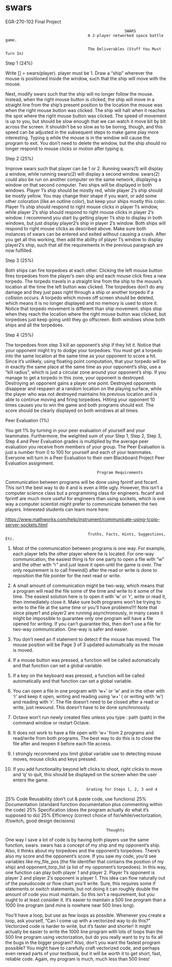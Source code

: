# swars
EGR-270-102 Final Project

                                                        SWARS
                                        A 2-player networked space battle game.
                                        
                                        The Deliverables (Stuff You Must Turn In)

Step 1 (24%)

Write [] = swars(player). player must be 1. Draw a “ship” wherever the mouse is positioned inside the
window, such that the ship will move with the mouse.

Next, modify swars such that the ship will no longer follow the mouse. Instead, when the right mouse
button is clicked, the ship will move in a straight line from the ship’s present position to the location the
mouse was when the right mouse button was clicked. The ship will halt when it reaches the spot where
the right mouse button was clicked. The speed of movement is up to you, but should be slow enough
that we can watch it move bit by bit across the screen. It shouldn’t be so slow as to be boring, though,
and this speed can be adjusted in the subsequent steps to make game play more interesting. Typing q
while the mouse is in the window will cause the program to exit. You don’t need to delete the window,
but the ship should no longer respond to mouse clicks or motion after typing q.

Step 2 (25%)

Improve swars such that player can be 1 or 2. Running swars(1) will display a window, while running
swars(2) will display a second window. swars(2) could also be run on another computer on the same
network, displaying a window on that second computer. Two ships will be displayed in both windows.
Player 1’s ship should be mostly red, while player 2’s ship should be mostly yellow. You may change
their shape if you want, or add some other coloration (like an outline color), but keep your ships mostly
this color. Player 1’s ship should respond to right mouse clicks in player 1’s window, while player 2’s
ship should respond to right mouse clicks in player 2’s window.
I recommend you start by getting player 1’s ship to display in both windows, but just display player2’s
ship in player 2’s window. Both ships will respond to right mouse clicks as described above. Make sure
both instances of swars can be entered and exited without causing a crash. After you get all this
working, then add the ability of player 1’s window to display player2’s ship, such that all the
requirements in the previous paragraph are now fulfilled.

Step 3 (25%)

Both ships can fire torpedoes at each other. Clicking the left mouse button fires torpedoes from the
player’s own ship and each mouse click fires a new torpedo. The torpedo travels in a straight line from
the ship to the mouse’s location at the time the left button was clicked. The torpedoes don’t do any
damage and they just pass right through a ship or another torpedo if a collision occurs. A torpedo which
moves off screen should be deleted, which means it is no longer displayed and no memory is used to
store it. Notice that torpedo movement is different than ship movement: ships stop when they reach
the location where the right mouse button was clicked, but torpedoes just keep going until they go
offscreen. Both windows show both ships and all the torpedoes.

Step 4 (25%)

The torpedoes from step 3 kill an opponent’s ship if they hit it. Notice that your opponent might try to
dodge your torpedoes. You must get a torpedo into the same location at the same time as your
opponent to score a hit. Since it’s unlikely, using floating point computation, that your torpedo will be in
exactly the same place at the same time as your opponent’s ship, use a “kill radius”, which is just a
circular zone around your opponent’s ship. If you manage to get a torpedo in this zone, your opponent
is destroyed. Destroying an opponent gains a player one point. Destroyed opponents disappear and
respawn at a random location on the playing surface, while the player who was not destroyed maintains
his previous location and is able to continue moving and firing torpedoes. Hitting your opponent 10
times causes you to win the game and both programs should exit. The score should be clearly displayed
on both windows at all times.

Peer Evaluation (1%)

You get 1% by turning in your peer evaluation of yourself and your teammates. Furthermore, the
weighted sum of your Step 1, Step 2, Step 3, Step 4 and Peer Evaluation grades is multiplied by the
average peer evaluation you receive from members of your group. The Peer Evaluation is just a number
from 0 to 100 for yourself and each of your teammates. Everyone will turn in a Peer Evaluation to their
own Blackboard Project Peer Evaluation assignment.

                                            Program Requirements

Communication between programs will be done using fprintf and fscanf. This isn’t the best way to do it
and is even a little ugly. However, this isn’t a computer science class but a programming class for
engineers. fscanf and fprintf are much more useful for engineers than using sockets, which is one way a
computer scientist might prefer to communicate between the two players. Interested students can
learn more here:

https://www.mathworks.com/help/instrument/communicate-using-tcpip-server-sockets.html

                                        Truths, Facts, Hints, Suggestions, Etc.

1. Most of the communication between programs is one way. For example, each player tells the
other player where he is located. For one-way communication, the easiest thing is for one party
to open a file with “w” and the other with “r” and just leave it open until the game is over. The
only requirement is to call frewind() after the read or write is done to reposition the file pointer
for the next read or write.

2. A small amount of communication might be two-way, which means that a program will read the
file some of the time and write to it some of the time. The easiest solution here is to open it
with ‘w’ or ‘r’, write or read it, then immediately close it. Make sure both programs won’t be
trying to write to the file at the same time or you’ll have problems!!!! Note that since player1
and player2 are running asynchronously, in many cases it might be impossible to guarantee only
one program will have a file opened for writing. If you can’t guarantee this, then don’t use a file
for two-way communication. One-way is safer and easier.

3. You don’t need an if statement to detect if the mouse has moved. The mouse position will be 
Page 3 of 3
updated automatically as the mouse is moved.

4. If a mouse button was pressed, a function will be called automatically and that function can set
a global variable.

5. If a key on the keyboard was pressed, a function will be called automatically and that function
can set a global variable.

6. You can open a file in one program with ‘w+’ or ’w’ and in the other with ‘r’ and keep it open,
writing and reading using ’w+’ ( or writing with ‘w’) and reading with ‘r’. The file doesn’t need
to be closed after a read or write, just rewound. This doesn’t have to be done synchronously.

7. Octave won’t run newly created files unless you type : path (path) in the command window
or restart Octave.

8. It does not work to have a file open with ‘w+’ from 2 programs and read/write from both
programs. The best way to do this is to close the file after and reopen it before each file access.

9. I strongly recommend you limit global variable use to detecting mouse moves, mouse clicks and
keys pressed.

10. If you add functionality beyond left clicks to shoot, right clicks to move and ‘q’ to quit, this
should be displayed on the screen when the user enters the game.


                                        Grading for Steps 1, 2, 3 and 4

25% Code Reusability (don’t cut & paste code, use functions)
25% Documentation (standard function documentation plus commenting within the code)
25% Specification (does the program actually do what it’s supposed to do)
25% Efficiency (correct choice of for/while/vectorization, if/switch, good design decisions)


                                                Thoughts

One way I save a lot of code is by having both players use the same function, swars. swars has a concept
of my ship and my opponent’s ship. Also, it thinks about my torpedoes and the opponent’s torpedoes.
There’s also my score and the opponent’s score. If you saw my code, you’d see variables like
my_file_pos (the file identifier that contains the position of my ship) and opponent_torp_list (a list of my
opponent’s torpedoes). In this way, one function can play both player 1 and player 2. Player 1’s
opponent is player 2 and player 2’s opponent is player 1. This idea can flow naturally out of the
pseudocode or flow chart you’ll write. Sure, this requires some if statements or switch statements, but
not doing it can roughly double the amount of code you must maintain. So this isn’t a requirement, but
you ought to at least consider it. It’s easier to maintain a 500 line program than a 1000 line program
(and mine is nowhere near 500 lines long).

You’ll have a loop, but use as few loops as possible. Whenever you create a loop, ask yourself, “Can I
come up with a vectorized way to do this?” Vectorized code is harder to write, but it’s faster and
shorter! It might actually be easier to write the 1000 line program with lots of loops than the 500 line
program using vectorization, but do you really want to try to fix all the bugs in the bigger program?
Also, don’t you want the fastest program possible? You might have to carefully craft vectorized code,
and perhaps even reread parts of your textbook, but it will be worth it to get short, fast, reliable code.
Again, my program is much, much less than 500 lines!
